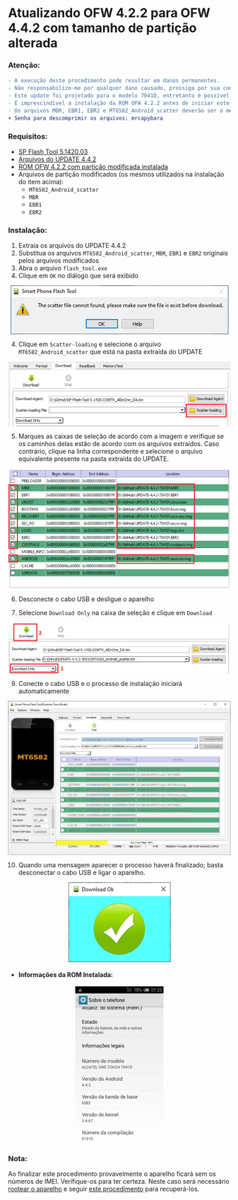 # Atualizando OFW 4.2.2 para OFW 4.4.2 com tamanho de partição alterada
  
### Atenção:
```diff
- A execução deste procedimento pode resultar em danos permanentes. 
- Não responsabilizo-me por qualquer dano causado, prossiga por sua conta e risco.  
- Este update foi projetado para o modelo 7041D, entretanto é possível instalá-lo no 7040E. 
- É imprescindível a instalação da ROM OFW 4.2.2 antes de iniciar este procedimento.
- Os arquivos MBR, EBR1, EBR2 e MT6582_Android_scatter deverão ser o mesmos utilizados no item acima.
+ Senha para descomprimir os arquivos: mrcapybara
```
### Requisitos:

- <a href="/Ferramentas/SP-Flash-Tool-5.1420.03.7z">SP Flash Tool 5.1420.03</a>
- <a href="/Roms/UPDATE 4.4.2/">Arquivos do UPDATE 4.4.2</a>
- <a href="/Docs/INSTALL_MOD_OFW.md">ROM OFW 4.2.2 com partição modificada instalada</a>
- Arquivos de partição modificados (os mesmos utilizados na instalação do item acima):
  - ```MT6582_Android_scatter```
  - ```MBR```
  - ```EBR1```
  - ```EBR2```

### Instalação:

1. Extraia os arquivos do UPDATE 4.4.2
2. Substitua os arquivos ```MT6582_Android_scatter```, ```MBR```, ```EBR1``` e ```EBR2``` originais pelos arquivos modificados
3. Abra o arquivo ```flash_tool.exe```
4. Clique em ```OK``` no diálogo que será exibido

<p align="center"><img align="center" src="/Imagens/SPFT-01.PNG"/></p>

4. Clique em ```Scatter-loading``` e selecione o arquivo ```MT6582_Android_scatter``` que está na pasta extraída do UPDATE

<p align="center"><img align="center" src="/Imagens/SPFT-02.PNG"/></p>

5. Marques as caixas de seleção de acordo com a imagem e verifique se os caminhos delas estão de acordo com os arquivos extraídos. 
Caso contrário, clique na linha correspondente e selecione o arquivo equivalente presente na pasta extraída do UPDATE.

<p align="center"><img align="center" src="/Imagens/MODSPUP-01.PNG"/></p>

6. Desconecte o cabo USB e desligue o aparelho

7. Selecione ```Download Only``` na caixa de seleção e clique em ```Download```

<p align="center"><img align="center" src="/Imagens/SPUP-02.PNG"/></p>

9. Conecte o cabo USB e o processo de instalação iniciará automaticamente

<p align="center"><img align="center" width="700" src="/Imagens/MODSPUP-02.PNG"/></p>

10. Quando uma mensagem aparecer o processo haverá finalizado; basta desconectar o cabo USB e ligar o aparelho. 

<p align="center"><img align="center" src="/Imagens/SPFT-06.PNG"/></p>

- #### Informações da ROM Instalada:

<p align="center"><img align="center" width="200" src="/Imagens/SPUP-04.png"/></p>

### Nota:

Ao finalizar este procedimento provavelmente o aparelho ficará sem os números de IMEI. Verifique-os para ter certeza.
Neste caso será necessário <a href="/Docs/INSTALL_ROOT.md">rootear o aparelho</a> e seguir <a href="/Docs/REC_IMEI.md">este procedimento</a> para recuperá-los.
